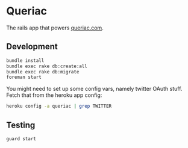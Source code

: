 Queriac
=======

The rails app that powers [queriac.com](http://queriac.com).

Development
-----------

```bash
bundle install
bundle exec rake db:create:all
bundle exec rake db:migrate
foreman start
```

You might need to set up some config vars, namely twitter OAuth stuff.
Fetch that from the heroku app config:

```bash
heroku config -a queriac | grep TWITTER
```

Testing
-------

```bash
guard start
```